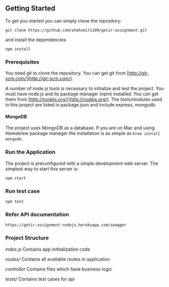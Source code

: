 ## Getting Started
To get you started you can simply clone the repository:

```
git clone https://github.com/shahsmit1109/getir-assignment.git
```
and install the dependencies
```
npm install
```

### Prerequisites
You need git to clone the repository. You can get git from
[http://git-scm.com/](http://git-scm.com/).

A number of node.js tools is necessary to initialize and test the project. You must have node.js and its package manager (npm) installed. You can get them from  [http://nodejs.org/](http://nodejs.org/). The tools/modules used in this project are listed in package.json and include express, mongodb.

#### MongoDB
The project uses MongoDB as a database. If you are on Mac and using Homebrew package manager the installation is as simple as `brew install mongodb`.

### Run the Application

The project is preconfigured with a simple development web server. The simplest way to start this server is:

    npm start

### Run test case
 
    npm test

### Refer API documentation

    https://getir-assignment-nodejs.herokuapp.com/swagger

### Project Structure

*index.js*    Contains app inititalization code

*routes/*     Contains all available routes in application

*controller*  Contains files which have business logic

*tests/*      Contains test cases for api
